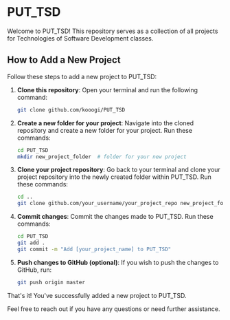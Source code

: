 # PUT_TSD

Welcome to PUT_TSD! This repository serves as a collection of all projects for Technologies of Software Development classes.

## How to Add a New Project

Follow these steps to add a new project to PUT_TSD:

1. **Clone this repository**: Open your terminal and run the following command:
    ```bash
    git clone github.com/kooogi/PUT_TSD
    ```

2. **Create a new folder for your project**: Navigate into the cloned repository and create a new folder for your project. Run these commands:
    ```bash
    cd PUT_TSD
    mkdir new_project_folder  # folder for your new project
    ```

3. **Clone your project repository**: Go back to your terminal and clone your project repository into the newly created folder within PUT_TSD. Run these commands:
    ```bash
    cd ..
    git clone github.com/your_username/your_project_repo new_project_folder
    ```

4. **Commit changes**: Commit the changes made to PUT_TSD. Run these commands:
    ```bash
    cd PUT_TSD
    git add .
    git commit -m "Add [your_project_name] to PUT_TSD"
    ```

5. **Push changes to GitHub (optional)**: If you wish to push the changes to GitHub, run:
    ```bash
    git push origin master
    ```

That's it! You've successfully added a new project to PUT_TSD.

Feel free to reach out if you have any questions or need further assistance.
